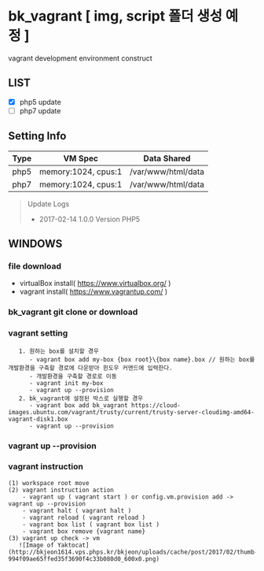 # bk_vagrant [ img, script 폴더 생성 예정 ]
vagrant development environment construct


## LIST
- [X] php5 update
- [ ] php7 update

## Setting Info
Type | VM Spec | Data Shared
------------ | ------------- | -------------
php5 | memory:1024, cpus:1 | /var/www/html/data
php7 | memory:1024, cpus:1 | /var/www/html/data



> Update Logs
> - 2017-02-14 1.0.0 Version PHP5


## WINDOWS

### file download
   * virtualBox install( https://www.virtualbox.org/ )
   * vagrant install( https://www.vagrantup.com/ )
   
### bk_vagrant git clone or download

### vagrant setting 
```
   1. 원하는 box를 설치할 경우 
      - vagrant box add my-box {box root}\{box name}.box // 원하는 box를 개발환경을 구축할 경로에 다운받아 윈도우 커맨드에 입력한다. 
      - 개발환경을 구축할 경로로 이동
      - vagrant init my-box
      - vagrant up --provision
   2. bk_vagrant에 설정된 박스로 실행할 경우
      - vagrant box add bk_vagrant https://cloud-images.ubuntu.com/vagrant/trusty/current/trusty-server-cloudimg-amd64-vagrant-disk1.box
      - vagrant up --provision
```
   
### vagrant up --provision

### vagrant instruction
    (1) workspace root move
    (2) vagrant instruction action
        - vagrant up ( vagrant start ) or config.vm.provision add -> vagrant up --provision
        - vagrant halt ( vagrant halt )
        - vagrant reload ( vagrant reload )
        - vagrant box list ( vagrant box list )
        - vagrant box remove {vagrant name}
    (3) vagrant up check -> vm
       ![Image of Yaktocat](http://bkjeon1614.vps.phps.kr/bkjeon/uploads/cache/post/2017/02/thumb-994f09ae65ffed35f3690f4c33b080d0_600x0.png)
